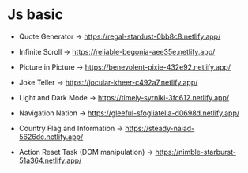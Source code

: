 # Js basic

- Quote Generator -> https://regal-stardust-0bb8c8.netlify.app/
- Infinite Scroll -> https://reliable-begonia-aee35e.netlify.app/
- Picture in Picture -> https://benevolent-pixie-432e92.netlify.app/
- Joke Teller -> https://jocular-kheer-c492a7.netlify.app/
- Light and Dark Mode -> https://timely-syrniki-3fc612.netlify.app/
- Navigation Nation -> https://gleeful-sfogliatella-d0698d.netlify.app/

- Country Flag and Information -> https://steady-naiad-5626dc.netlify.app/
- Action Reset Task (DOM manipulation) -> https://nimble-starburst-51a364.netlify.app/
